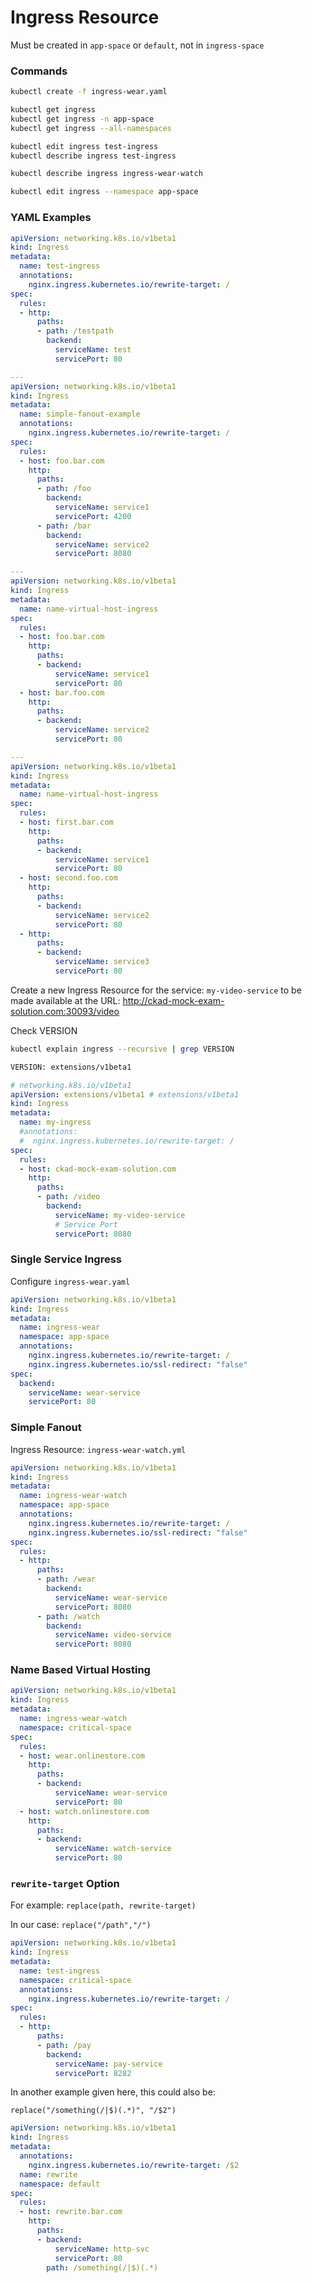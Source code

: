 # Ingress Resource

Must be created in `app-space` or `default`, not in `ingress-space`

### Commands

```bash
kubectl create -f ingress-wear.yaml

kubectl get ingress
kubectl get ingress -n app-space
kubectl get ingress --all-namespaces

kubectl edit ingress test-ingress
kubectl describe ingress test-ingress
```

```bash
kubectl describe ingress ingress-wear-watch

kubectl edit ingress --namespace app-space
```

### YAML Examples

```yaml
apiVersion: networking.k8s.io/v1beta1
kind: Ingress
metadata:
  name: test-ingress
  annotations:
    nginx.ingress.kubernetes.io/rewrite-target: /
spec:
  rules:
  - http:
      paths:
      - path: /testpath
        backend:
          serviceName: test
          servicePort: 80

---
apiVersion: networking.k8s.io/v1beta1
kind: Ingress
metadata:
  name: simple-fanout-example
  annotations:
    nginx.ingress.kubernetes.io/rewrite-target: /
spec:
  rules:
  - host: foo.bar.com
    http:
      paths:
      - path: /foo
        backend:
          serviceName: service1
          servicePort: 4200
      - path: /bar
        backend:
          serviceName: service2
          servicePort: 8080

---
apiVersion: networking.k8s.io/v1beta1
kind: Ingress
metadata:
  name: name-virtual-host-ingress
spec:
  rules:
  - host: foo.bar.com
    http:
      paths:
      - backend:
          serviceName: service1
          servicePort: 80
  - host: bar.foo.com
    http:
      paths:
      - backend:
          serviceName: service2
          servicePort: 80

---
apiVersion: networking.k8s.io/v1beta1
kind: Ingress
metadata:
  name: name-virtual-host-ingress
spec:
  rules:
  - host: first.bar.com
    http:
      paths:
      - backend:
          serviceName: service1
          servicePort: 80
  - host: second.foo.com
    http:
      paths:
      - backend:
          serviceName: service2
          servicePort: 80
  - http:
      paths:
      - backend:
          serviceName: service3
          servicePort: 80
```

Create a new Ingress Resource for the service: `my-video-service` to be made available at the URL: http://ckad-mock-exam-solution.com:30093/video

Check VERSION
```bash
kubectl explain ingress --recursive | grep VERSION

VERSION: extensions/v1beta1
```

```yaml
# networking.k8s.io/v1beta1
apiVersion: extensions/v1beta1 # extensions/v1beta1
kind: Ingress
metadata:
  name: my-ingress
  #annotations:
  #  nginx.ingress.kubernetes.io/rewrite-target: /
spec:
  rules:
  - host: ckad-mock-exam-solution.com
    http:
      paths:
      - path: /video
        backend:
          serviceName: my-video-service
          # Service Port
          servicePort: 8080
```

### Single Service Ingress

Configure `ingress-wear.yaml`

```yaml
apiVersion: networking.k8s.io/v1beta1
kind: Ingress
metadata:
  name: ingress-wear
  namespace: app-space
  annotations:
    nginx.ingress.kubernetes.io/rewrite-target: /
    nginx.ingress.kubernetes.io/ssl-redirect: "false"
spec:
  backend:
    serviceName: wear-service
    servicePort: 80
```

### Simple Fanout

Ingress Resource: `ingress-wear-watch.yml`

```yaml
apiVersion: networking.k8s.io/v1beta1
kind: Ingress
metadata:
  name: ingress-wear-watch
  namespace: app-space
  annotations:
    nginx.ingress.kubernetes.io/rewrite-target: /
    nginx.ingress.kubernetes.io/ssl-redirect: "false"
spec:
  rules:
  - http:
      paths:
      - path: /wear
        backend:
          serviceName: wear-service
          servicePort: 8080
      - path: /watch
        backend:
          serviceName: video-service
          servicePort: 8080
```

### Name Based Virtual Hosting

```yaml
apiVersion: networking.k8s.io/v1beta1
kind: Ingress
metadata:
  name: ingress-wear-watch
  namespace: critical-space 
spec:
  rules:
  - host: wear.onlinestore.com
    http:
      paths:
      - backend:
          serviceName: wear-service
          servicePort: 80
  - host: watch.onlinestore.com
    http:
      paths:          
      - backend:
          serviceName: watch-service
          servicePort: 80
```

### `rewrite-target` Option

For example: `replace(path, rewrite-target)`

In our case: `replace("/path","/")`

```yaml
apiVersion: networking.k8s.io/v1beta1
kind: Ingress
metadata:
  name: test-ingress
  namespace: critical-space
  annotations:
    nginx.ingress.kubernetes.io/rewrite-target: /
spec:
  rules:
  - http:
      paths:
      - path: /pay
        backend:
          serviceName: pay-service
          servicePort: 8282
```

In another example given here, this could also be:

`replace("/something(/|$)(.*)", "/$2")`

```yaml
apiVersion: networking.k8s.io/v1beta1
kind: Ingress
metadata:
  annotations:
    nginx.ingress.kubernetes.io/rewrite-target: /$2
  name: rewrite
  namespace: default
spec:
  rules:
  - host: rewrite.bar.com
    http:
      paths:
      - backend:
          serviceName: http-svc
          servicePort: 80
        path: /something(/|$)(.*)
```